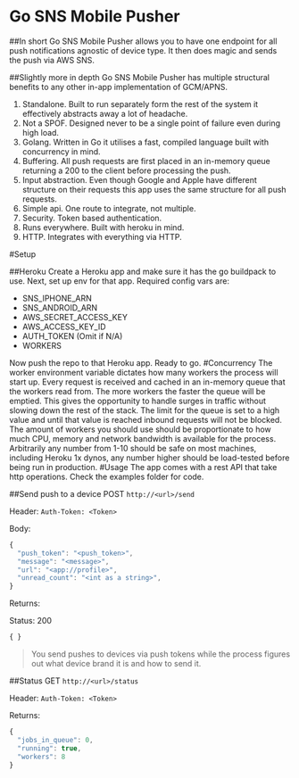 Go SNS Mobile Pusher
===============
##In short
Go SNS Mobile Pusher allows you to have one endpoint for all push notifications agnostic of device type. It then does magic and sends the push via AWS SNS.

##Slightly more in depth
Go SNS Mobile Pusher has multiple structural benefits to any other in-app implementation of GCM/APNS.

1. Standalone. Built to run separately form the rest of the system it effectively abstracts away a lot of headache.
2. Not a SPOF. Designed never to be a single point of failure even during high load.
3. Golang. Written in Go it utilises a fast, compiled language built with concurrency in mind.
4. Buffering. All push requests are first placed in an in-memory queue returning a 200 to the client before processing the push.
5. Input abstraction. Even though Google and Apple have different structure on their requests this app uses the same structure for all push requests.
6. Simple api. One route to integrate, not multiple.
7. Security. Token based authentication.
8. Runs everywhere. Built with heroku in mind.
9. HTTP. Integrates with everything via HTTP.

#Setup

##Heroku
Create a Heroku app and make sure it has the go buildpack to use.
Next, set up env for that app. Required config vars are:

- SNS_IPHONE_ARN
- SNS_ANDROID_ARN
- AWS_SECRET_ACCESS_KEY
- AWS_ACCESS_KEY_ID
- AUTH_TOKEN (Omit if N/A)
- WORKERS

Now push the repo to that Heroku app. Ready to go.
#Concurrency
The worker environment variable dictates how many workers the process will start up.
Every request is received and cached in an in-memory queue that the workers read from. The more workers the faster the queue will be emptied. This gives the opportunity to handle surges in traffic without slowing down the rest of the stack. The limit for the queue is set to a high value and until that value is reached inbound requests will not be blocked. The amount of workers you should use should be proportionate to how much CPU, memory and network bandwidth is available for the process. Arbitrarily any number from 1-10 should be safe on most machines, including Heroku 1x dynos, any number higher should be load-tested before being run in production.
#Usage
The app comes with a rest API that take http operations. Check the examples folder for code.

##Send push to a device
POST `http://<url>/send`

Header: `Auth-Token: <Token>`

Body:

```javascript
{
  "push_token": "<push_token>",
  "message": "<message>",
  "url": "<app://profile>",
  "unread_count": "<int as a string>",
}
```
Returns:

Status: 200

```javascript
{ }
```
> You send pushes to devices via push tokens while the process figures out what device brand it is and how to send it.

##Status
GET `http://<url>/status`

Header: `Auth-Token: <Token>`

Returns:

```javascript
{
  "jobs_in_queue": 0,
  "running": true,
  "workers": 8
}
```
